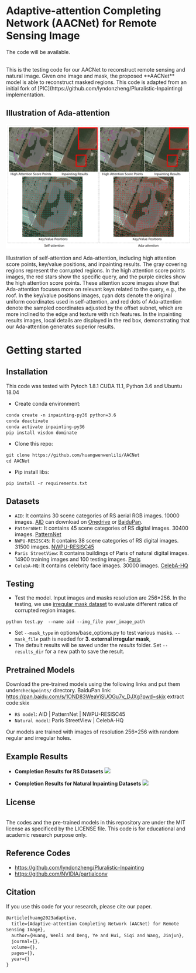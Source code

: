 
# Adaptive-attention Completing Network (AACNet) for Remote Sensing Image
The code will be available.

<br>
This is the testing code for our AACNet to reconstruct remote sensing and natural image. Given one image and mask, the proposed **AACNet** model is able to reconstruct masked regions. This code is adapted from an initial fork of [PIC](https://github.com/lyndonzheng/Pluralistic-Inpainting) implementation.

## Illustration of Ada-attention
![](https://github.com/huangwenwenlili/AACNet/blob/master/images/ada-attention-results.png)

Illustration of self-attention and Ada-attention, including high attention score points, key/value positions, and inpainting results. The gray covering regions represent the corrupted regions. In the high attention score points images, the red stars show the specific query, and the purple circles show the high attention score points. These attention score images show that Ada-attention focuses more on relevant keys related to the query, e.g., the roof. In the key/value positions images, cyan dots denote the original uniform coordinates used in self-attention, and red dots of Ada-attention denote the sampled coordinates adjusted by the offset subnet, which are more inclined to the edge and texture with rich features. In the inpainting results images, local details are displayed in the red box, demonstrating that our Ada-attention generates superior results.


# Getting started
## Installation
This code was tested with Pytoch 1.8.1 CUDA 11.1, Python 3.6 and Ubuntu 18.04

- Create conda environment:

```
conda create -n inpainting-py36 python=3.6
conda deactivate
conda activate inpainting-py36
pip install visdom dominate
```
- Clone this repo:

```
git clone https://github.com/huangwenwenlili/AACNet
cd AACNet
```

- Pip install libs:

```
pip install -r requirements.txt
```

## Datasets
- ```AID```: It contains 30 scene categories of RS aerial RGB images. 10000 images. [AID](https://captain-whu.github.io/AID/) can download on [Onedrive](https://1drv.ms/u/s!AthY3vMZmuxChNR0Co7QHpJ56M-SvQ) or [BaiduPan](https://pan.baidu.com/s/1mifOBv6#list/path=%2F).
- ```PatternNet```: It contains 45 scene categories of RS digital images. 30400 images. [PatternNet](https://sites.google.com/view/zhouwx/dataset)
- ```NWPU-RESISC45```: It contains 38 scene categories of RS digital images. 31500 images. [NWPU-RESISC45](https://arxiv.org/abs/1703.00121)
- ```Paris StreetView```: It contains buildings of Paris of natural digital images. 14900 training images and 100 testing images. [Paris](https://github.com/pathak22/context-encoder)
- ```CelebA-HQ```: It contains celebrity face images. 30000 images. [CelebA-HQ](https://github.com/switchablenorms/CelebAMask-HQ)

## Testing

- Test the model. Input images and masks resolution are 256*256. In the testing, we use [irregular mask dataset](https://github.com/NVIDIA/partialconv) to evaluate different ratios of corrupted region images.

```
python test.py  --name aid --img_file your_image_path
```
- Set ```--mask_type``` in options/base_options.py to test various masks. ```--mask_file``` path is needed for **3. external irregular mask**,
- The default results will be saved under the *results* folder. Set ```--results_dir``` for a new path to save the result.

## Pretrained Models
Download the pre-trained models using the following links and put them under```checkpoints/``` directory.
BaiduPan link: https://pan.baidu.com/s/1OND83WeaViSUOGu7v_DJXg?pwd=skix extract code:skix

- ```RS model```: AID | PatternNet | NWPU-RESISC45
- ```Natural model```: Paris StreetView | CelebA-HQ

Our models are trained with images of resolution 256*256 with random regular and irregular holes.

## Example Results
- **Completion Results for RS Datasets**
![](https://github.com/huangwenwenlili/AACNet/blob/master/images/rs-results.png)

- **Completion Results for Natural Inpainting Datasets**
![](https://github.com/huangwenwenlili/AACNet/blob/master/images/natural-results.png)


## License
<br />
The codes and the pre-trained models in this repository are under the MIT license as specificed by the LICENSE file.
This code is for educational and academic research purpose only.

## Reference Codes
- https://github.com/lyndonzheng/Pluralistic-Inpainting
- https://github.com/NVIDIA/partialconv

## Citation

If you use this code for your research, please cite our paper.
```
@article{huang2023adaptive,
  title={Adaptive-attention Completing Network (AACNet) for Remote Sensing Image},
  author={Huang, Wenli and Deng, Ye and Hui, Siqi and Wang, Jinjun},
  journal={},
  volume={},
  pages={},
  year={}
}
```
